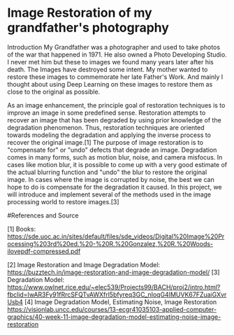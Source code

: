 # Image Restoration of my grandfather's photography

Introduction
My Grandfather was a photographer and used to take photos of the war that happened in 1971. He also owned a Photo Developing Studio. I never met him but these to images we found many years later after his death. The Images have destroyed some intent. My mother wanted to restore these images to commemorate her late Father's Work. And mainly I thought about using Deep Learning on these images to restore them as close to the original as possible.

As an image enhancement, the principle goal of restoration techniques is to improve an image in some predefined sense. Restoration attempts to recover an image that has been degraded by using prior knowledge of the degradation phenomenon. Thus, restoration techniques are oriented towards modeling the degradation and applying the inverse process to recover the original image.[1] 
The purpose of image restoration is to "compensate for" or "undo" defects that degrade an image. Degradation comes in many forms, such as motion blur, noise, and camera misfocus. In cases like motion blur, it is possible to come up with a very good estimate of the actual blurring function and "undo" the blur to restore the original image. In cases where the image is corrupted by noise, the best we can hope to do is compensate for the degradation it caused. In this project, we will introduce and implement several of the methods used in the image processing world to restore images.[3]

#References and Source

[1] Books: 
https://sde.uoc.ac.in/sites/default/files/sde_videos/Digital%20Image%20Processing%203rd%20ed.%20-%20R.%20Gonzalez,%20R.%20Woods-ilovepdf-compressed.pdf

[2] Image Restoration and Image Degradation Model: 
https://buzztech.in/image-restoration-and-image-degradation-model/
[3] Degradation Model: 
https://www.owlnet.rice.edu/~elec539/Projects99/BACH/proj2/intro.html?fbclid=IwAR3Fy91fRrcSFQTvAWXfrl5bfyreq3GC_nIoqG4IMUVK67FZuaiGXvrUsb4
[4] Image Degradation Model, Estimating Noise, Image Restoration
https://visionlab.uncc.edu/courses/13-ecgr41035103-applied-computer-graphics/40-week-11-image-degradation-model-estimating-noise-image-restoration 
